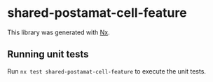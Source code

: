 # shared-postamat-cell-feature

This library was generated with [Nx](https://nx.dev).

## Running unit tests

Run `nx test shared-postamat-cell-feature` to execute the unit tests.
